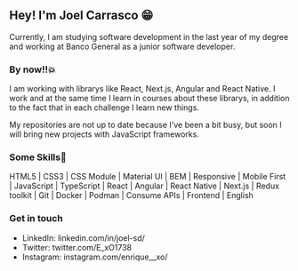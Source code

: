 ## Hey! I'm Joel Carrasco 😁

  Currently, I am studying software development in the last year of my degree and working at Banco General as a junior software developer.


### By now!!💥
  I am working with librarys like React, Next.js, Angular and React Native. I work and at the same time I learn in courses about these librarys, in addition to the fact that in each challenge I learn new things.
  
  My repositories are not up to date because I've been a bit busy, but soon I will bring new projects with JavaScript frameworks.

  
### Some Skills🤟
HTML5 | CSS3 | CSS Module | Material UI | BEM | Responsive  | Mobile First |  JavaScript | TypeScript | React | Angular | React Native | Next.js | Redux toolkit | Git | Docker | Podman | Consume APIs | Frontend | English


### Get in touch
  - LinkedIn: linkedin.com/in/joel-sd/
  - Twitter: twitter.com/E_xO1738
  - Instagram: instagram.com/enrique__xo/
  

